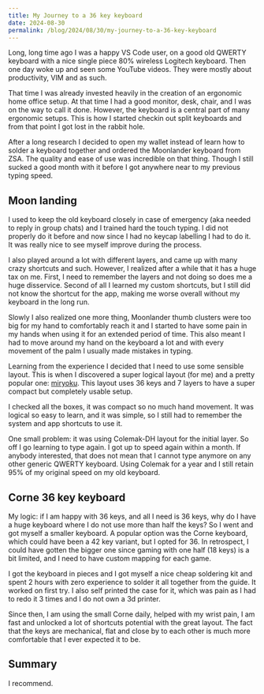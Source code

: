 ```yaml
---
title: My Journey to a 36 key keyboard
date: 2024-08-30
permalink: /blog/2024/08/30/my-journey-to-a-36-key-keyboard
---
```


Long, long time ago I was a happy VS Code user, on a good old QWERTY keyboard with a nice single piece 80% wireless Logitech keyboard. Then one day woke up and seen some YouTube videos. They were mostly about productivity, VIM and as such.

That time I was already invested heavily in the creation of an ergonomic home office setup. At that time I had a good monitor, desk, chair, and I was on the way to call it done. However, the keyboard is a central part of many ergonomic setups. This is how I started checkin out split keyboards and from that point I got lost in the rabbit hole.

After a long research I decided to open my wallet instead of learn how to solder a keyboard together and ordered the Moonlander keyboard from ZSA. The quality and ease of use was incredible on that thing. Though I still sucked a good month with it before I got anywhere near to my previous typing speed.

## Moon landing

I used to keep the old keyboard closely in case of emergency (aka needed to reply in group chats) and I trained hard the touch typing. I did not properly do it before and now since I had no keycap labelling I had to do it. It was really nice to see myself improve during the process.

I also played around a lot with different layers, and came up with many crazy shortcuts and such. However, I realized after a while that it has a huge tax on me. First, I need to remember the layers and not doing so does me a huge disservice. Second of all I learned my custom shortcuts, but I still did not know the shortcut for the app, making me worse overall without my keyboard in the long run.

Slowly I also realized one more thing, Moonlander thumb clusters were too big for my hand to comfortably reach it and I started to have some pain in my hands when using it for an extended period of time. This also meant I had to move around my hand on the keyboard a lot and with every movement of the palm I usually made mistakes in typing.

Learning from the experience I decided that I need to use some sensible layout. This is when I discovered a super logical layout (for me) and a pretty popular one: [miryoku](https://github.com/manna-harbour/miryoku). This layout uses 36 keys and 7 layers to have a super compact but completely usable setup. 

I checked all the boxes, it was compact so no much hand movement. It was logical so easy to learn, and it was simple, so I still had to remember the system and app shortcuts to use it. 

One small problem: it was using Colemak-DH layout for the initial layer. So off I go learning to type again. I got up to speed again within a month. If anybody interested, that does not mean that I cannot type anymore on any other generic QWERTY keyboard. Using Colemak for a year and I still retain 95% of my original speed on my old keyboard. 

## Corne 36 key keyboard

My logic: if I am happy with 36 keys, and all I need is 36 keys, why do I have a huge keyboard where I do not use more than half the keys? So I went and got myself a smaller keyboard. A popular option was the Corne keyboard, which could have been a 42 key variant, but I opted for 36. In retrospect, I could have gotten the bigger one since gaming with one half (18 keys) is a bit limited, and I need to have custom mapping for each game.

I got the keyboard in pieces and I got myself a nice cheap soldering kit and spent 2 hours with zero experience to solder it all together from the guide. It worked on first try. I also self printed the case for it, which was pain as I had to redo it 3 times and I do not own a 3d printer. 

Since then, I am using the small Corne daily, helped with my wrist pain, I am fast and unlocked a lot of shortcuts potential with the great layout. The fact that the keys are mechanical, flat and close by to each other is much more comfortable that I ever expected it to be.

## Summary

I recommend.
